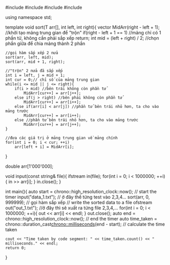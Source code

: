 #include <iostream>
#include <fstream>
#include <vector>
#include <chrono>

using namespace std;

template <typename T>
void sort(T arr[], int left, int right){
    vector<T> MidArr(right - left + 1); //khởi tạo mảng trung gian để "trộn"
    if(right - left + 1 == 1) //mảng chỉ có 1 phần tử, không cần phải sắp xếp
        return;
    int mid = (left + right) / 2; //chọn phần giữa để chia mảng thành 2 phần

    //gọi hàm sắp xếp 2 nửa
    sort(arr, left, mid);
    sort(arr, mid + 1, right);

    //"trộn" 2 nửa đã sắp xếp
    int i = left, j = mid + 1; 
    int cur = 0;// chỉ số của mảng trung gian
    while(i <= mid || j <= right){
        if(i > mid) //bên trái không còn phần tử
            MidArr[cur++] = arr[j++];
        else if(j > right) //bên phải không còn phần tử
            MidArr[cur++] = arr[i++];
        else if(arr[i] < arr[j]) //phần tử bên trái nhỏ hơn, ta cho vào mảng trước
            MidArr[cur++] = arr[i++];
        else //phần tử bên trái nhỏ hơn, ta cho vào mảng trước
            MidArr[cur++] = arr[j++];
    }

    //đưa các giá trị ở mảng trung gian về mảng chính
    for(int i = 0; i < cur; ++i)
        arr[left + i] = MidArr[i];
}

double arr[1'000'000];

void input(const string& file){
    ifstream in(file);
    for(int i = 0; i < 1000000; ++i){
        in >> arr[i];
    }
    in.close();
}

int main(){
    auto start = chrono::high_resolution_clock::now(); // start the timer
    input("data_1.txt"); // ở đây thế từng test vào 2,3,4...
    sort(arr, 0, 999999); // gọi hàm sắp xếp
      // write the sorted data to a file
    ofstream out("out_1.txt"); //ở đây thì sẽ xuất ra từng file 2,3,4,...
    for(int i = 0; i < 1000000; ++i){
        out << arr[i] << endl;
    }
    out.close();
    auto end = chrono::high_resolution_clock::now(); // end the timer
    auto time_taken = chrono::duration_cast<chrono::milliseconds>(end - start); // calculate the time taken

    cout << "Time taken by code segment: " << time_taken.count() << " milliseconds." << endl;
    return 0;

}
    

